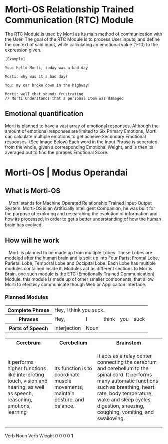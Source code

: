 # Morti-OS Relationship Trained Communication (RTC) Module
The RTC Module is used by Morti as its main method of communication with the User. The goal of the RTC Module is to process User inputs, and define the context of said input, while calculating an emotional value (1-10) to the expression given.

```
[Example]

You: Hello Morti, today was a bad day

Morti: why was it a bad day?

You: my car broke down in the highway!

Morti: well that sounds frustrating 
// Morti Understands that a personal Item was damaged
````

## Emotional quantification
Morti is planned to have a vast array of emotional responses. Although the amount of emotional responses are limited to Six Primary Emotions, Morti can calculate multiple emotions to get acheive Secondary Emotional responses. (See Image Below)
Each word in the Input Phrase is seperated from the whole, given a corresponding Emotional Weight, and is then its averaged out to find the phrases Emotional Score.

<table>
<tr>
<th colspan="1">Complete Phrase</th>
<td colspan="5">Hey, I think you suck.</td>
</tr>
<tr>
<th>Phrases</th>
<td>Hey, </td>
<td>I</td>
<td>think</td>
<td>you</td>
<td>suck</td>
</tr>
<tr>
<th>Parts of Speech</th>
<td>interjection</td>
<td>Noun</td>
  
  
  
  
  
  # Morti-OS | Modus Operandai

## What is Morti-OS

&nbsp;&nbsp;&nbsp;Morti stands for Machine Operated Relationship Trained Input-Output System. Morti-OS is an Artificially Intelligent Companion, he was built for the purpose of exploring and researching the evolution of information and how its processed, in order to get a better understanding of how the human brain has evolved.

## How will he work

&nbsp;&nbsp;&nbsp;Morti is planned to be made up from multiple Lobes. These Lobes are modeled after the human brain and is split up into Four Parts: Frontal Lobe. Parietal Lobe, Temporal Lobe and Occipital Lobe. Each Lobe has multiple modules contained inside it. Modules act as different sections to Mortis Brain, one such module is the ETC (Emotionally Trained Communication) Module. this module is made up of other smaller components, that allow Morti to efectivly communicate though Web or Applicaiton Interface.

### Planned Modules

<table>
<tr>
    <th>Cerebrum</th>
    <th>Cerebellum</th>
    <th>Brainstem</th>
</tr>
<tr>
    <td><p> It performs higher functions like interpreting touch, vision and hearing, as well as speech, reasoning, emotions, learning</p></td>
    <td><p> Its function is to coordinate muscle movements, maintain posture, and balance.</p></td>
    <td><p>It acts as a relay center connecting the cerebrum and cerebellum to the spinal cord. It performs many automatic functions such as breathing, heart rate, body temperature, wake and sleep cycles, digestion, sneezing, coughing, vomiting, and swallowing.</p> </td>
</tr>
</table>
<td>Verb</td>
<td>Noun</td>
<td>Verb</td>
</tr>
<tr>
<th>Wieght</th>
<td>0</td>
<td>0</td>
<td>0</td>
<td>0</td>
<td>
<strong>1</strong>
</td>
</tr>
</table>
